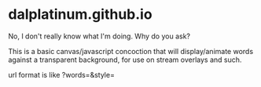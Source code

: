 # dalplatinum.github.io
No, I don't really know what I'm doing.  Why do you ask?

This is a basic canvas/javascript concoction that will display/animate words against a transparent background, for use on stream overlays and such.

url format is like ?words=<whatever you want it to say>&style=<style>
Style options are:
  		'vanilla',
		'arc',
		'bubbles',
		'solitaire',
		'stickmove',
		'bounce'
		'firework'
		'splats'
Or just leave the style bit off and get a random one.
I'll add more styles as I a) think of them, and b) learn how to make them work.

If you are looking to use this in OBS, you can add it direct from here as a browser source - https://dalplatinum.github.io/?words=hello%20there
	
If you want to tie it to something like a chat trigger (I use '!p <words>') or a points redemption, you are going to need some automation software that will allow you to change properties on an OBS source.  I use LioranBoard receiver for this, and it is set up like:
	
	Add Button
	
	edit commands
	
	1. Action: String: Wildcard Pull
		variable: wordz
		wildcard number: 0
		turn to real: false
	
	2. Action: String: replace
		variable: wordz
		replace: <literally a single space>
		new string: ___ (three underscores (this becomes a newline)
	
	3. Action: Source Change Settings
		sourcename: <name of your browser source>
		sourcesettings: {"url":"http://dalplatinum.github.io/?words=/$wordz$/"}
	
	Edit Twitch Triggers
		tick case-sensitive
		Message: !p *
	
So now if someone type '!p get in the sea' into my twitch channel, lioranboard will pick it up and change the URL of the browser source to http://dalplatinum.github.io/?words=get___in___the___sea.  In doing this, the page will reload and the animation will start.

There are other automation tools but I haven't used them, so can't comment.  As long as whatever you use can change the browser source URL property, you should be good to go.
	
You can also set up a browser source to only say a specific thing in a specific style, and just hide it and when you show it, the animation will kick off.

If it still doesn't work, find me and I'll help you out.  If I can.
